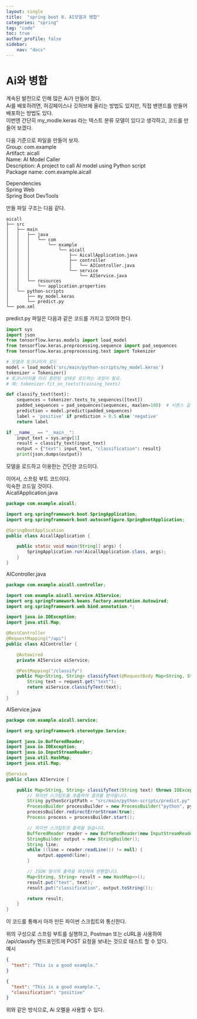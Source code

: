 ```yaml
---
layout: single
title:  "spring boot 8. AI모델과 병합"
categories: "spring"
tag: "code"
toc: true
author_profile: false
sidebar:
    nav: "docs"
---  
```


# Ai와 병합  
계속된 발전으로 인해 많은 Ai가 만들어 졌다.  
Ai를 배포하려면, 허깅페이스나 깃허브에 올리는 방법도 있지만, 직접 밴앤드를 만들어 배포하는 방법도 있다.  
이번엔 간단히 my_modle.keras 라는 텍스트 분류 모델이 있다고 생각하고, 코드를 만들어 보겠다.  

다음 기준으로 파일을 만들어 보자.  
Group: com.example  
Artifact: aicall  
Name: AI Model Caller  
Description: A project to call AI model using Python script  
Package name: com.example.aicall  

Dependencies  
Spring Web  
Spring Boot DevTools  

만들 파일 구조는 다음 같다.  
```arduino
aicall
├── src
│   ├── main
│   │   ├── java
│   │   │   └── com
│   │   │       └── example
│   │   │           └── aicall
│   │   │               ├── AicallApplication.java
│   │   │               ├── controller
│   │   │               │   └── AIController.java
│   │   │               └── service
│   │   │                   └── AIService.java
│   │   └── resources
│   │       └── application.properties
│   └── python-scripts
│       ├── my_model.keras
│       └── predict.py
└── pom.xml

```  

predict.py 파일은 다음과 같은 코드를 가지고 있어야 한다.  
```python
import sys
import json
from tensorflow.keras.models import load_model
from tensorflow.keras.preprocessing.sequence import pad_sequences
from tensorflow.keras.preprocessing.text import Tokenizer

# 모델과 토크나이저 로드
model = load_model('src/main/python-scripts/my_model.keras')
tokenizer = Tokenizer()
# 토크나이저를 미리 훈련된 상태로 로드하는 과정이 필요.
# 예: tokenizer.fit_on_texts(training_texts)

def classify_text(text):
    sequences = tokenizer.texts_to_sequences([text])
    padded_sequences = pad_sequences(sequences, maxlen=100)  # 시퀀스 길이는 모델 훈련 시 사용된 길이와 일치해야 한다.
    prediction = model.predict(padded_sequences)
    label = 'positive' if prediction > 0.5 else 'negative'
    return label

if __name__ == "__main__":
    input_text = sys.argv[1]
    result = classify_text(input_text)
    output = {"text": input_text, "classification": result}
    print(json.dumps(output))

```
모델을 로드하고 이용한는 간단한 코드이다.  

이어서, 스프링 부트 코드이다.  
익숙한 코드일 것이다.  
AicallApplication.java  
```java
package com.example.aicall;

import org.springframework.boot.SpringApplication;
import org.springframework.boot.autoconfigure.SpringBootApplication;

@SpringBootApplication
public class AicallApplication {

    public static void main(String[] args) {
        SpringApplication.run(AicallApplication.class, args);
    }
}

```

AIController.java  
```java
package com.example.aicall.controller;

import com.example.aicall.service.AIService;
import org.springframework.beans.factory.annotation.Autowired;
import org.springframework.web.bind.annotation.*;

import java.io.IOException;
import java.util.Map;

@RestController
@RequestMapping("/api")
public class AIController {

    @Autowired
    private AIService aiService;

    @PostMapping("/classify")
    public Map<String, String> classifyText(@RequestBody Map<String, String> request) throws IOException {
        String text = request.get("text");
        return aiService.classifyText(text);
    }
}

```

AIService.java
```java
package com.example.aicall.service;

import org.springframework.stereotype.Service;

import java.io.BufferedReader;
import java.io.IOException;
import java.io.InputStreamReader;
import java.util.HashMap;
import java.util.Map;

@Service
public class AIService {

    public Map<String, String> classifyText(String text) throws IOException {
        // 파이썬 스크립트를 호출하여 결과를 받아옵니다.
        String pythonScriptPath = "src/main/python-scripts/predict.py"; // 실제 파이썬 스크립트 경로
        ProcessBuilder processBuilder = new ProcessBuilder("python", pythonScriptPath, text);
        processBuilder.redirectErrorStream(true);
        Process process = processBuilder.start();

        // 파이썬 스크립트의 출력을 읽습니다.
        BufferedReader reader = new BufferedReader(new InputStreamReader(process.getInputStream()));
        StringBuilder output = new StringBuilder();
        String line;
        while ((line = reader.readLine()) != null) {
            output.append(line);
        }

        // JSON 형식의 출력을 파싱하여 반환합니다.
        Map<String, String> result = new HashMap<>();
        result.put("text", text);
        result.put("classification", output.toString());

        return result;
    }
}

```  
이 코드를 통해서 아까 만든 파이썬 스크립트와 통신한다.  

위의 구성으로 스프링 부트를 실행하고, Postman 또는 cURL을 사용하여 /api/classify 엔드포인트에 POST 요청을 보내는 것으로 태스트 할 수 있다.  
예시
```json
{
  "text": "This is a good example."
}
```
```json
{
  "text": "This is a good example.",
  "classification": "positive"
}
```

위와 같은 방식으로, Ai 오멜을 사용할 수 있다.